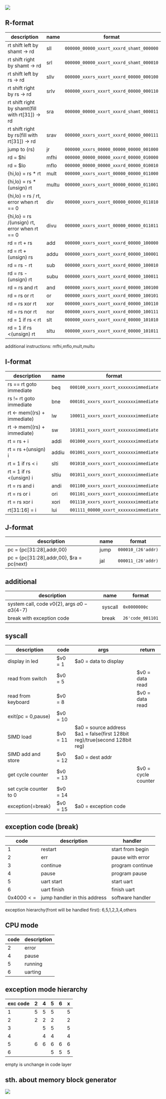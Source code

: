 
![](img/InsFormat.png)

## **R-format**
|description|name|format|
|---|---|---|
rt shift left by shamt -> rd|sll |`000000_00000_xxxrt_xxxrd_shamt_000000`|
rt shift right by shamt -> rd|srl|`000000_00000_xxxrt_xxxrd_shamt_000010`
rt shift left by rs -> rd|sllv |`000000_xxxrs_xxxrt_xxxrd_00000_000100`
rt shift right by rs -> rd|srlv |`000000_xxxrs_xxxrt_xxxrd_00000_000110`
rt shift right by shamt(fill with rt[31]) -> rd|sra |`000000_00000_xxxrt_xxxrd_shamt_000011`
rt shift right by rs(fill with rt[31]) -> rd|srav |`000000_xxxrs_xxxrt_xxxrd_00000_000111`
jump to (rs)|jr |`000000_xxxrs_00000_00000_00000_001000`
rd = $hi |mfhi |`000000_00000_00000_xxxrd_00000_010000`
rd = $lo |mflo |`000000_00000_00000_xxxrd_00000_010010`
{hi,lo} = rs * rt |mult |`000000_xxxrs_xxxrt_00000_00000_011000`
{hi,lo} = rs *(unsign) rt |multu |`000000_xxxrs_xxxrt_00000_00000_011001`
{hi,lo} = rs / rt, error when rt == 0|div |`000000_xxxrs_xxxrt_00000_00000_011010`
{hi,lo} = rs /(unsign) rt, error when rt == 0|divu |`000000_xxxrs_xxxrt_00000_00000_011011`
rd = rt + rs|add |`000000_xxxrs_xxxrt_xxxrd_00000_100000`
rd = rt +(unsign) rs|addu |`000000_xxxrs_xxxrt_xxxrd_00000_100001`
rd = rs - rt|sub |`000000_xxxrs_xxxrt_xxxrd_00000_100010`
rd = rs -(unsign) rt|subu |`000000_xxxrs_xxxrt_xxxrd_00000_100011`
rd = rs and rt|and |`000000_xxxrs_xxxrt_xxxrd_00000_100100`
rd = rs or rt|or |`000000_xxxrs_xxxrt_xxxrd_00000_100101`
rd = rs xor rt|xor |`000000_xxxrs_xxxrt_xxxrd_00000_100110`
rd = rs nor rt|nor |`000000_xxxrs_xxxrt_xxxrd_00000_100111`
rd = 1 if rs < rt|slt |`000000_xxxrs_xxxrt_xxxrd_00000_101010`
rd = 1 if rs <(unsign) rt|sltu |`000000_xxxrs_xxxrt_xxxrd_00000_101011`

additional instructions: mfhi,mflo,mult,multu

## **I-format**
|description|name|format|
|---|---|---|
rs == rt goto immediate|beq |`000100_xxxrs_xxxrt_xxxxxxximmediate`
rs != rt goto immediate|bne |`000101_xxxrs_xxxrt_xxxxxxximmediate`
rt <- mem((rs) + immediate)|lw |`100011_xxxrs_xxxrt_xxxxxxximmediate`
rt -> mem((rs) + immediate)|sw |`101011_xxxrs_xxxrt_xxxxxxximmediate`
rt = rs + i|addi |`001000_xxxrs_xxxrt_xxxxxxximmediate`
rt = rs +(unsign) i|addiu |`001001_xxxrs_xxxrt_xxxxxxximmediate`
rt = 1 if rs < i|slti |`001010_xxxrs_xxxrt_xxxxxxximmediate`
rt = 1 if rs <(unsign) i|sltiu |`001011_xxxrs_xxxrt_xxxxxxximmediate`
rt = rs and i|andi |`001100_xxxrs_xxxrt_xxxxxxximmediate`
rt = rs or i|ori |`001101_xxxrs_xxxrt_xxxxxxximmediate`
rt = rs xor i|xori |`001110_xxxrs_xxxrt_xxxxxxximmediate`
rt[31:16] = i|lui |`001111_00000_xxxrt_xxxxxxximmediate`

## **J-format**
|description|name|format|
|---|---|---|
pc = {pc[31:28],addr,00}|jump |`000010_(26'addr)`
pc = {pc[31:28],addr,00}, $ra = pc(next)|jal |`000011_(26'addr)`

## **additional**
|description|name|format|
|---|---|---|
|system call, code $v0($2), args $a0-a3($4-7)|syscall|`0x0000000c`|
|break with exception code|break|`26'code_001101`|

## **syscall**
|description|code|args|return|
|---|---|---|---|
|display in led|$v0 = 1|$a0 = data to display| |
|read from switch|$v0 = 5| |$v0 = data read|
|read from keyboard|$v0 = 8| |$v0 = data read|
|exit(pc = 0,pause)|$v0 = 10| ||
|SIMD load|$v0 = 11|$a0 = source address $a1 = false(first 128bit reg)/true(second 128bit reg)||
|SIMD add and store|$v0 = 12|$a0 = dest addr||
|get cycle counter|$v0 = 13||$v0 = cycle counter|
|set cycle counter to 0|$v0 = 14|||
|exception(=break)|$v0 = 15 |$a0 = exception code||

## **exception code (break)**
|code|description|handler|
|---|---|---|
1|restart|start from begin|
2|err|pause with error|
3|continue|program continue|
4|pause|program pause|
5|uart start|start uart|
6|uart finish|finish uart|
0x4000$<=$|jump handler in this address|software handler|

exception hierarchy(front will be handled first): 6,5,1,2,3,4,others

## **CPU mode**
|code|description|
|---|---|
|2|error|
|4|pause|
|5|running|
|6|uarting|

## **exception mode hierarchy**
|exc code|2|4|5|6|x|
|---|---|---|---|---|---|
|1|5|5|5||5|
|2|2|2|2||2|
|3||5|5||5|
|4||4|4||4|
|5|6|6|6|6|6|
|6|||5|5|5|

empty is unchange in code layer

## **sth. about memory block generator**
![](img/block_mem_gen_wf.png)
